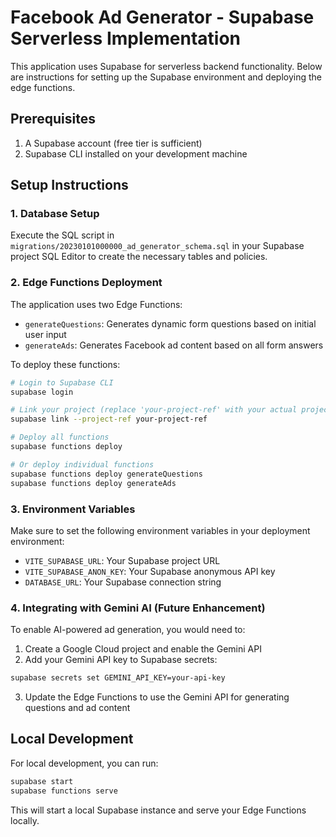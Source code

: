 # Facebook Ad Generator - Supabase Serverless Implementation

This application uses Supabase for serverless backend functionality. Below are instructions for setting up the Supabase environment and deploying the edge functions.

## Prerequisites

1. A Supabase account (free tier is sufficient)
2. Supabase CLI installed on your development machine

## Setup Instructions

### 1. Database Setup

Execute the SQL script in `migrations/20230101000000_ad_generator_schema.sql` in your Supabase project SQL Editor to create the necessary tables and policies.

### 2. Edge Functions Deployment

The application uses two Edge Functions:

- `generateQuestions`: Generates dynamic form questions based on initial user input
- `generateAds`: Generates Facebook ad content based on all form answers

To deploy these functions:

```bash
# Login to Supabase CLI
supabase login

# Link your project (replace 'your-project-ref' with your actual project reference)
supabase link --project-ref your-project-ref

# Deploy all functions
supabase functions deploy

# Or deploy individual functions
supabase functions deploy generateQuestions
supabase functions deploy generateAds
```

### 3. Environment Variables

Make sure to set the following environment variables in your deployment environment:

- `VITE_SUPABASE_URL`: Your Supabase project URL
- `VITE_SUPABASE_ANON_KEY`: Your Supabase anonymous API key
- `DATABASE_URL`: Your Supabase connection string

### 4. Integrating with Gemini AI (Future Enhancement)

To enable AI-powered ad generation, you would need to:

1. Create a Google Cloud project and enable the Gemini API
2. Add your Gemini API key to Supabase secrets:
```bash
supabase secrets set GEMINI_API_KEY=your-api-key
```
3. Update the Edge Functions to use the Gemini API for generating questions and ad content

## Local Development

For local development, you can run:

```bash
supabase start
supabase functions serve
```

This will start a local Supabase instance and serve your Edge Functions locally.